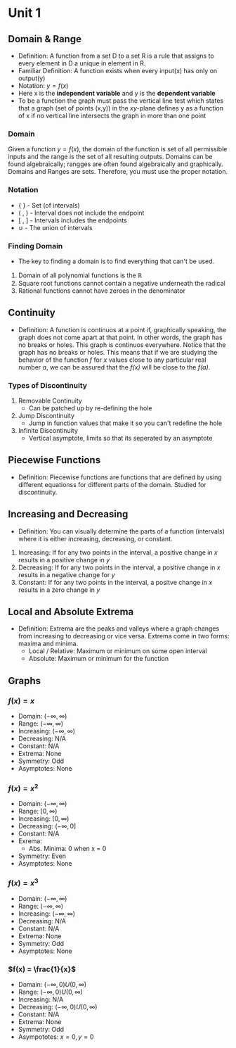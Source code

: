 # Unit 1
## Domain & Range
- Definition: A function from a set D to a set R is a rule that assigns to every
element in D a unique in element in R.
- Familiar Definition: A function exists when every input(x) has only on output(y)
- Notation: $y=f(x)$
- Here x is the **independent variable** and y is the **dependent variable**
- To be a function the graph must pass the vertical line test which states that a
graph (set of points (x,y)) in the *xy*-plane defines y as a function of x if no 
vertical line intersects the graph in more than one point 

### Domain
Given a function $y = f(x)$, the domain of the function is set of all permissible 
inputs and the range is the set of all resulting outputs. Domains can be found 
algebraically; rangges are often found algebraically and graphically. Domains and
Ranges are sets. Therefore, you must use the proper notation.

### Notation
- {  } - Set (of intervals)
- ( , ) - Interval does not include the endpoint
- [ , ] - Intervals includes the endpoints
- $\cup$ - The union of intervals

### Finding Domain
- The key to finding a domain is to find everything that can't be used.

1. Domain of all polynomial functions is the $\mathbb{R}$
2. Square root functions cannot contain a negative underneath the radical
3. Rational functions cannot have zeroes in the denominator

## Continuity
- Definition: A function is continuos at a point if, graphically speaking, the graph
does not come apart at that point. In other words, the graph has no breaks or holes.
This graph is continuos everywhere. Notice that the graph has no breaks or holes. This 
means that if we are studying the behavior of the function *f* for *x* values close to any 
particular real number *a*, we can be assured that the *f(x)* will be close to the *f(a)*.

### Types of Discontinuity
1. Removable Continuity
    - Can be patched up by re-defining the hole
2. Jump Discontinuity
    - Jump in function values that make it so you can't redefine the hole
3. Infinite Discontinuity
    - Vertical asymptote, limits so that its seperated by an asymptote

## Piecewise Functions
- Definition: Piecewise functions are functions that are defined by using different 
equationss for different parts of the domain. Studied for discontinuity.

## Increasing and Decreasing
- Definition: You can visually determine the parts of a function (intervals) where it is
either increasing, decreasing, or constant.

1. Increasing: If for any two points in the interval, a positive change in *x* results in a 
positive change in *y*
2. Decreasing: If for any two points in the interval, a positive change in *x* results in a 
negative change for *y*
3. Constant: If for any two points in the interval, a positve change in *x* results in a 
zero change in *y*

## Local and Absolute Extrema
- Definition: Extrema are the peaks and valleys where a graph changes from increasing to 
decreasing or vice versa. Extrema come in two forms: maxima and minima.
    - Local / Relative: Maximum or minimum on some open interval
    - Absolute: Maximum or minimum for the function

## Graphs
### $f(x) = x$
- Domain: $(-\infty, \infty)$
- Range: $(-\infty, \infty)$
- Increasing: $(-\infty, \infty)$
- Decreasing: N/A
- Constant: N/A
- Extrema: None
- Symmetry: Odd
- Asymptotes: None
 
### $f(x) = x^2$
- Domain: $(-\infty, \infty)$
- Range: $[0, \infty)$
- Increasing: $[0, \infty)$
- Decreasing: $(-\infty, 0]$
- Constant: N/A
- Exrema: 
    - Abs. Minima: 0 when x = 0
- Symmetry: Even
- Asymptotes: None

### $f(x) = x^3$
- Domain: $(-\infty, \infty)$
- Range: $(-\infty, \infty)$
- Increasing: $(-\infty, \infty)$
- Decreasing: N/A
- Constant: N/A
- Extrema: None
- Symmetry: Odd
- Asymptotes: None

### $f(x) = \frac{1}{x}$
- Domain: $(-\infty, 0) U (0, \infty)$
- Range: $(-\infty , 0) U (0, \infty)$
- Increasing: N/A
- Decreasing: $(-\infty , 0) U (0, \infty)$
- Constant: N/A
- Extrema: None
- Symmetry: Odd
- Asympototes: $x=0, y=0$
